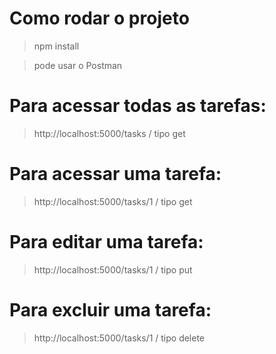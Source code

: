 

# Como rodar o projeto
> npm install

> pode usar o Postman

# Para acessar todas as tarefas:

> http://localhost:5000/tasks / tipo get

# Para acessar uma tarefa:
> http://localhost:5000/tasks/1 / tipo get


# Para editar uma tarefa:
> http://localhost:5000/tasks/1 / tipo put

# Para excluir uma tarefa:
> http://localhost:5000/tasks/1 / tipo delete




